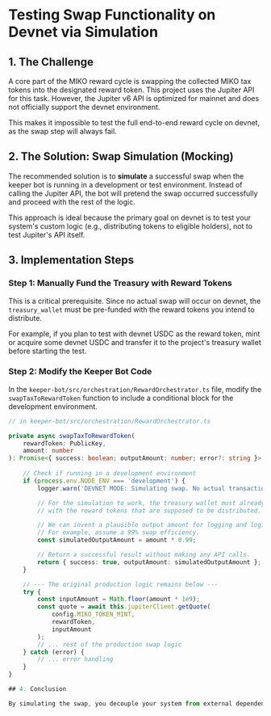 # Testing Swap Functionality on Devnet via Simulation

## 1. The Challenge

A core part of the MIKO reward cycle is swapping the collected MIKO tax tokens into the designated reward token. This project uses the Jupiter API for this task. However, the Jupiter v6 API is optimized for mainnet and does not officially support the devnet environment.

This makes it impossible to test the full end-to-end reward cycle on devnet, as the swap step will always fail.

## 2. The Solution: Swap Simulation (Mocking)

The recommended solution is to **simulate** a successful swap when the keeper bot is running in a development or test environment. Instead of calling the Jupiter API, the bot will pretend the swap occurred successfully and proceed with the rest of the logic.

This approach is ideal because the primary goal on devnet is to test your system's custom logic (e.g., distributing tokens to eligible holders), not to test Jupiter's API itself.

## 3. Implementation Steps

### Step 1: Manually Fund the Treasury with Reward Tokens

This is a critical prerequisite. Since no actual swap will occur on devnet, the `treasury_wallet` must be pre-funded with the reward tokens you intend to distribute.

For example, if you plan to test with devnet USDC as the reward token, mint or acquire some devnet USDC and transfer it to the project's treasury wallet before starting the test.

### Step 2: Modify the Keeper Bot Code

In the `keeper-bot/src/orchestration/RewardOrchestrator.ts` file, modify the `swapTaxToRewardToken` function to include a conditional block for the development environment.

```typescript
// in keeper-bot/src/orchestration/RewardOrchestrator.ts

private async swapTaxToRewardToken(
    rewardToken: PublicKey,
    amount: number
): Promise<{ success: boolean; outputAmount: number; error?: string }> {
    
    // Check if running in a development environment
    if (process.env.NODE_ENV === 'development') {
        logger.warn('DEVNET MODE: Simulating swap. No actual transaction will be sent.');

        // For the simulation to work, the treasury wallet must already be funded
        // with the reward tokens that are supposed to be distributed.

        // We can invent a plausible output amount for logging and logic continuity.
        // For example, assume a 99% swap efficiency.
        const simulatedOutputAmount = amount * 0.99;

        // Return a successful result without making any API calls.
        return { success: true, outputAmount: simulatedOutputAmount };
    }

    // --- The original production logic remains below ---
    try {
        const inputAmount = Math.floor(amount * 1e9);
        const quote = await this.jupiterClient.getQuote(
            config.MIKO_TOKEN_MINT,
            rewardToken,
            inputAmount
        );
        // ... rest of the production swap logic
    } catch (error) {
        // ... error handling
    }
}

## 4. Conclusion

By simulating the swap, you decouple your system from external dependencies that are unavailable on devnet. This allows you to perform stable, predictable, and efficient end-to-end tests of your core reward distribution logic before moving to mainnet. This is a standard and professional approach to testing complex systems.
